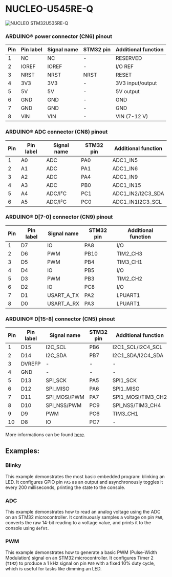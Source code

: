 # NUCLEO-U545RE-Q

![NUCLEO STM32U535RE-Q](./nucleo_stm32u535re-q.avif "NUCLEO STM32U535RE-Q board")

### ARDUINO® power connector (CN6) pinout

| Pin | Pin label | Signal name | STM32 pin | Additional function |
| --- | --------- | ----------- | --------- | ------------------- |
| 1   | NC        | NC          | -         | RESERVED            |
| 2   | IOREF     | IOREF       | -         | I/O REF             |
| 3   | NRST      | NRST        | NRST      | RESET               |
| 4   | 3V3       | 3V3         | -         | 3V3 input/output    |
| 5   | 5V        | 5V          | -         | 5V output           |
| 6   | GND       | GND         | -         | GND                 |
| 7   | GND       | GND         | -         | GND                 |
| 8   | VIN       | VIN         | -         | VIN (7-12 V)        |

### ARDUINO® ADC connector (CN8) pinout

| Pin | Pin label | Signal name | STM32 pin | Additional function |
| --- | --------- | ----------- | --------- | ------------------- |
| 1   | A0        | ADC         | PA0       | ADC1_IN5            |
| 2   | A1        | ADC         | PA1       | ADC1_IN6            |
| 3   | A2        | ADC         | PA4       | ADC1_IN9            |
| 4   | A3        | ADC         | PB0       | ADC1_IN15           |
| 5   | A4        | ADC/I²C     | PC1       | ADC1_IN2/I2C3_SDA   |
| 6   | A5        | ADC/I²C     | PC0       | ADC1_IN1I2C3_SCL    |

### ARDUINO® D[7-0] connector (CN9) pinout

| Pin | Pin label | Signal name | STM32 pin | Additional function |
| --- | --------- | ----------- | --------- | ------------------- |
| 1   | D7        | IO          | PA8       | I/O                 |
| 2   | D6        | PWM         | PB10      | TIM2_CH3            |
| 3   | D5        | PWM         | PB4       | TIM3_CH1            |
| 4   | D4        | IO          | PB5       | I/O                 |
| 5   | D3        | PWM         | PB3       | TIM2_CH2            |
| 6   | D2        | IO          | PC8       | I/O                 |
| 7   | D1        | USART_A_TX  | PA2       | LPUART1             |
| 8   | D0        | USART_A_RX  | PA3       | LPUART1             |

### ARDUINO® D[15-8] connector (CN5) pinout

| Pin | Pin label | Signal name  | STM32 pin | Additional function |
| --- | --------- | ------------ | --------- | ------------------- |
| 1   | D15       | I2C_SCL      | PB6       | I2C1_SCL/I2C4_SCL   |
| 2   | D14       | I2C_SDA      | PB7       | I2C1_SDA/I2C4_SDA   |
| 3   | DVREFP    | -            | -         | -                   |
| 4   | GND       | -            | -         | -                   |
| 5   | D13       | SPI_SCK      | PA5       | SPI1_SCK            |
| 6   | D12       | SPI_MISO     | PA6       | SPI1_MISO           |
| 7   | D11       | SPI_MOSI/PWM | PA7       | SPI1_MOSI/TIM3_CH2  |
| 8   | D10       | SPI_NSS/PWM  | PC9       | SPI_NSS/TIM3_CH4    |
| 9   | D9        | PWM          | PC6       | TIM3_CH1            |
| 10  | D8        | IO           | PC7       | -                   |

More informations can be found [here](https://www.st.com/en/evaluation-tools/nucleo-u545re-q.html?ecmp=tt9470_gl_link_feb2019&rt=um&id=UM3062#overview).

## Examples:

### Blinky

This example demonstrates the most basic embedded program: blinking an LED. It configures GPIO pin `PA5` as an output and asynchronously toggles it every 200 milliseconds, printing the state to the console.

### ADC

This example demonstrates how to read an analog voltage using the ADC on an STM32 microcontroller. It continuously samples a voltage on pin `PA0`, converts the raw 14-bit reading to a voltage value, and prints it to the console using `defmt`.

### PWM

This example demonstrates how to generate a basic PWM (Pulse-Width Modulation) signal on an STM32 microcontroller. It configures Timer 2 (`TIM2`) to produce a 1 kHz signal on pin `PA0` with a fixed 10% duty cycle, which is useful for tasks like dimming an LED.
